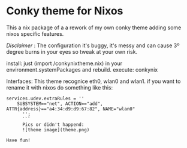 # Conky theme for Nixos
This a nix package of a a rework of my own conky theme adding some nixos specific features.

*Disclaimer* : The configuration it's buggy, it's messy and can cause 3º degree burns in your eyes so tweak at your own risk.

install: just (import /conkynixtheme.nix) in your environment.systemPackages and rebuild.
execute: conkynix

Interfaces: This theme recognice eth0, wlan0 and wlan1. if you want to rename it with nixos do something like this:
```
services.udev.extraRules = ''
    SUBSYSTEM=="net", ACTION=="add", ATTR{address}=="a4:34:d9:d9:67:82", NAME="wlan0"
      '';
      ```
      Pics or didn't happend:
      ![theme image](theme.png)

Have fun!
